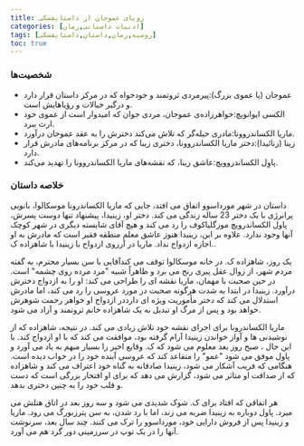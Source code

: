 ```yaml
---
title: رویای عمو‌جان از داستایفسکی
categories: [ادبیات داستانی,رمان]
tags: [روسیه,رمان,داستان,داستایفسکی]
toc: true
---
```


### شخصیت‌ها
- عموجان (یا عموی بزرگ):پیرمردی ثروتمند و خودخواه که در مرکز داستان قرار دارد و درگیر خیالات و رؤیاهایش است.
- الکسی ایوانویچ:خواهرزاده‌ی عموجان، مردی جوان که امیدوار است از عموی خود ارث ببرد.
- ماریا الکساندروونا:مادری حیله‌گر که تلاش می‌کند دخترش را به عقد عموجان درآورد.
- زینا (زنائیدا):دختر ماریا الکساندروونا، دختری زیبا که در مرکز برنامه‌های مادرش قرار دارد.
- پاوِل الکساندروویچ:عاشق زینا، که نقشه‌های ماریا الکساندروونا را تهدید می‌کند.

### خلاصه داستان
 داستان در شهر مورداسوو اتفاق می افتد، جایی که ماریا الکساندرونا موسکالوا، بانویی پرانرژی با یک دختر 23 ساله زندگی می کند. دختر او، زینیدا، پیشنهاد تنها دوست پسرش، پاول الکساندرویچ موزگلیاکوف را رد می کند و هیچ آقای شایسته دیگری در شهر کوچک آنها وجود ندارد. علاوه بر این، زینیدا هنوز عاشق معلم منطقه فقیر است که مادرش به او اجازه ازدواج نداد. ماریا در آرزوی ازدواج با زینیدا با شاهزاده ک..

یک روز، شاهزاده ک. در خانه موسکالوا توقف می کندآقایی با سن بسیار محترم، به گفته مردم شهر، از زوال عقل پیری رنج می برد و ظاهراً شبیه "مرد مرده روی چشمه" است. در حین صحبت با مهمان، ماریا نقشه ای را طراحی می کند: او را به ازدواج دخترش درآورد. زینیدا در ابتدا به شدت هرگونه صحبت در مورد عروسی را رد می کند، اما مادرش استدلال می کند که دختر مأموریت ویژه ای دارددر ازدواج او خواهر رحمت شوهرش خواهد بود و پس از مرگ او تبدیل به یک شاهزاده خانم ثروتمند و آزاد می شود.

ماریا الکساندرونا برای اجرای نقشه خود تلاش زیادی می کند. در نتیجه، شاهزاده که از نوشیدنی ها و آواز خواندن زینیدا آرام گرفته بود، موافقت می کند که با او ازدواج کند. با این حال ، صبح روز بعد معلوم می شود که ک. وقایع اخیر را بسیار مبهم به یاد می آورد و پاول موفق می شود "عمو" را متقاعد کند که عروسی آینده خود را در خواب دیده است. هنگامی که فریب آشکار می شود، زینیدا صادقانه به گناه خود اعتراف می کند و شاهزاده که از صداقت او متاثر می شود، گزارش می دهد که برای او افتخار بزرگی است که دست و قلب خود را به چنین دختری بدهد.

هر اتفاقی که افتاد برای ک. شوک شدیدی می شود و سه روز بعد در اتاق هتلش می میرد. پاول دوباره به زینیدا ضربه می زند، اما با رد شدن، به سن پترزبورگ می رود. ماریا و زینیدا پس از فروش دارایی خود، مورداسوو را ترک می کنند. چند سال بعد، سرنوشت آنها را در یک توپ در سرزمینی دور گرد هم می آورد.